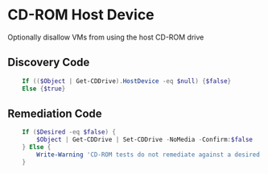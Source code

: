 # CD-ROM Host Device
Optionally disallow VMs from using the host CD-ROM drive
## Discovery Code
```powershell
    If (($Object | Get-CDDrive).HostDevice -eq $null) {$false}
    Else {$true}
```

## Remediation Code
```powershell
    If ($Desired -eq $false) {
        $Object | Get-CDDrive | Set-CDDrive -NoMedia -Confirm:$false
    } Else {
        Write-Warning 'CD-ROM tests do not remediate against a desired value of $true'
    }
```
